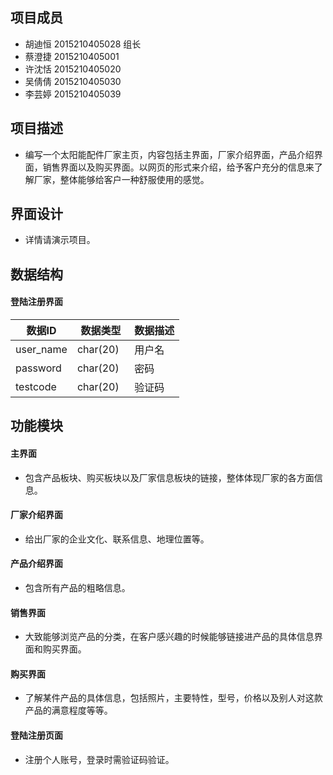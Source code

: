 项目成员
---------
* 胡迪恒 2015210405028 组长<br>
* 蔡澄捷 2015210405001<br>
* 许沈恬 2015210405020<br>
* 吴倩倩 2015210405030<br>
* 李芸婷 2015210405039<br>

项目描述
---------
* 编写一个太阳能配件厂家主页，内容包括主界面，厂家介绍界面，产品介绍界面，销售界面以及购买界面。以网页的形式来介绍，给予客户充分的信息来了解厂家，整体能够给客户一种舒服使用的感觉。

界面设计
---------
* 详情请演示项目。

数据结构
---------
#### 登陆注册界面
| 数据ID       | 数据类型       | 数据描述       |
| ---------- | ---------- | ---------- |
| user_name  | char(20)   | 用户名        |
| password   | char(20)   | 密码         |
| testcode   | char(20)   | 验证码        |

功能模块
---------

#### 主界面
* 包含产品板块、购买板块以及厂家信息板块的链接，整体体现厂家的各方面信息。
#### 厂家介绍界面
* 给出厂家的企业文化、联系信息、地理位置等。
#### 产品介绍界面
* 包含所有产品的粗略信息。
#### 销售界面
* 大致能够浏览产品的分类，在客户感兴趣的时候能够链接进产品的具体信息界面和购买界面。
#### 购买界面
* 了解某件产品的具体信息，包括照片，主要特性，型号，价格以及别人对这款产品的满意程度等等。
#### 登陆注册页面
* 注册个人账号，登录时需验证码验证。
